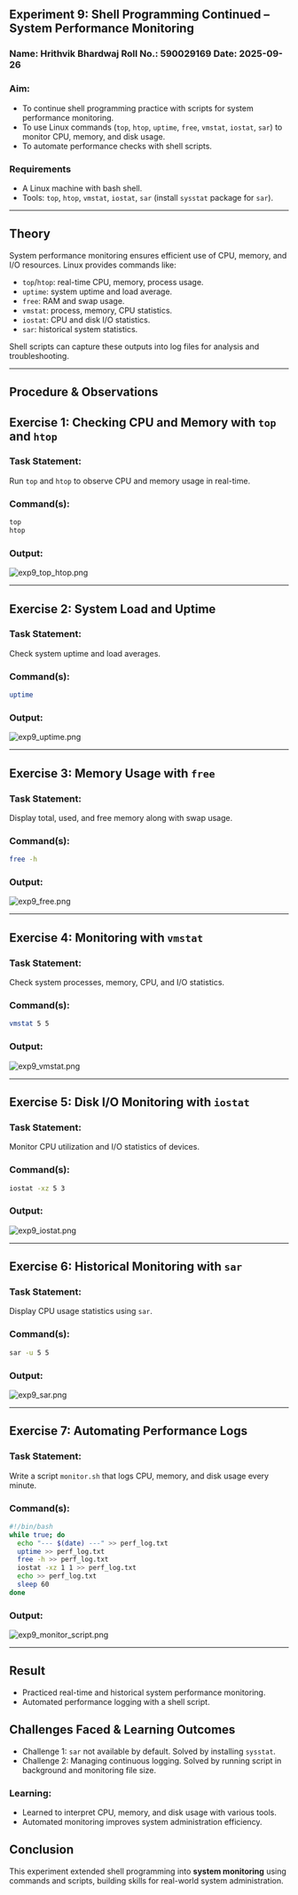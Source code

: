 ## Experiment 9: Shell Programming Continued – System Performance Monitoring

### Name: Hrithvik Bhardwaj   Roll No.: 590029169   Date: 2025-09-26

### Aim:

* To continue shell programming practice with scripts for system performance monitoring.
* To use Linux commands (`top`, `htop`, `uptime`, `free`, `vmstat`, `iostat`, `sar`) to monitor CPU, memory, and disk usage.
* To automate performance checks with shell scripts.

### Requirements

* A Linux machine with bash shell.
* Tools: `top`, `htop`, `vmstat`, `iostat`, `sar` (install `sysstat` package for `sar`).

---

## Theory

System performance monitoring ensures efficient use of CPU, memory, and I/O resources. Linux provides commands like:

* `top`/`htop`: real-time CPU, memory, process usage.
* `uptime`: system uptime and load average.
* `free`: RAM and swap usage.
* `vmstat`: process, memory, CPU statistics.
* `iostat`: CPU and disk I/O statistics.
* `sar`: historical system statistics.

Shell scripts can capture these outputs into log files for analysis and troubleshooting.

---

## Procedure & Observations

## Exercise 1: Checking CPU and Memory with `top` and `htop`

### Task Statement:

Run `top` and `htop` to observe CPU and memory usage in real-time.

### Command(s):

```bash
top
htop
```

### Output:

![exp9_top_htop.png](/.img/exp9_top_htop.png)

---

## Exercise 2: System Load and Uptime

### Task Statement:

Check system uptime and load averages.

### Command(s):

```bash
uptime
```

### Output:

![exp9_uptime.png](/.img/exp9_uptime.png)

---

## Exercise 3: Memory Usage with `free`

### Task Statement:

Display total, used, and free memory along with swap usage.

### Command(s):

```bash
free -h
```

### Output:

![exp9_free.png](/.img/exp9_free.png)

---

## Exercise 4: Monitoring with `vmstat`

### Task Statement:

Check system processes, memory, CPU, and I/O statistics.

### Command(s):

```bash
vmstat 5 5
```

### Output:

![exp9_vmstat.png](/.img/exp9_vmstat.png)

---

## Exercise 5: Disk I/O Monitoring with `iostat`

### Task Statement:

Monitor CPU utilization and I/O statistics of devices.

### Command(s):

```bash
iostat -xz 5 3
```

### Output:

![exp9_iostat.png](/.img/exp9_iostat.png)

---

## Exercise 6: Historical Monitoring with `sar`

### Task Statement:

Display CPU usage statistics using `sar`.

### Command(s):

```bash
sar -u 5 5
```

### Output:

![exp9_sar.png](/.img/exp9_sar.png)

---

## Exercise 7: Automating Performance Logs

### Task Statement:

Write a script `monitor.sh` that logs CPU, memory, and disk usage every minute.

### Command(s):

```bash
#!/bin/bash
while true; do
  echo "--- $(date) ---" >> perf_log.txt
  uptime >> perf_log.txt
  free -h >> perf_log.txt
  iostat -xz 1 1 >> perf_log.txt
  echo >> perf_log.txt
  sleep 60
done
```

### Output:

![exp9_monitor_script.png](/.img/exp9_monitor_script.png)

---

## Result

* Practiced real-time and historical system performance monitoring.
* Automated performance logging with a shell script.

## Challenges Faced & Learning Outcomes

* Challenge 1: `sar` not available by default. Solved by installing `sysstat`.
* Challenge 2: Managing continuous logging. Solved by running script in background and monitoring file size.

### Learning:

* Learned to interpret CPU, memory, and disk usage with various tools.
* Automated monitoring improves system administration efficiency.

## Conclusion

This experiment extended shell programming into **system monitoring** using commands and scripts, building skills for real-world system administration.